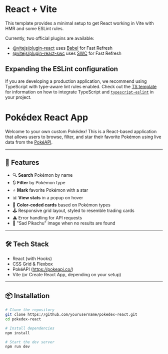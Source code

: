 # React + Vite

This template provides a minimal setup to get React working in Vite with HMR and some ESLint rules.

Currently, two official plugins are available:

- [@vitejs/plugin-react](https://github.com/vitejs/vite-plugin-react/blob/main/packages/plugin-react) uses [Babel](https://babeljs.io/) for Fast Refresh
- [@vitejs/plugin-react-swc](https://github.com/vitejs/vite-plugin-react/blob/main/packages/plugin-react-swc) uses [SWC](https://swc.rs/) for Fast Refresh

## Expanding the ESLint configuration

If you are developing a production application, we recommend using TypeScript with type-aware lint rules enabled. Check out the [TS template](https://github.com/vitejs/vite/tree/main/packages/create-vite/template-react-ts) for information on how to integrate TypeScript and [`typescript-eslint`](https://typescript-eslint.io) in your project.
# Pokédex React App

Welcome to your own custom Pokédex! This is a React-based application that allows users to browse, filter, and star their favorite Pokémon using live data from the [PokéAPI](https://pokeapi.co/).


---

## 🚀 Features

- 🔍 **Search** Pokémon by name
- 🔃 **Filter** by Pokémon type
- ⭐️ **Mark** favorite Pokémon with a star
- 📊 **View stats** in a popup on hover
- 🎨 **Color-coded cards** based on Pokémon types
- 🕹 Responsive grid layout, styled to resemble trading cards
- ⚠️ Error handling for API requests
- 🥲 "Sad Pikachu" image when no results are found

---

## 🛠 Tech Stack

- React (with Hooks)
- CSS Grid & Flexbox
- PokéAPI (https://pokeapi.co/)
- Vite (or Create React App, depending on your setup)

---

## 📦 Installation

```bash
# Clone the repository
git clone https://github.com/yourusername/pokedex-react.git
cd pokedex-react

# Install dependencies
npm install

# Start the dev server
npm run dev
